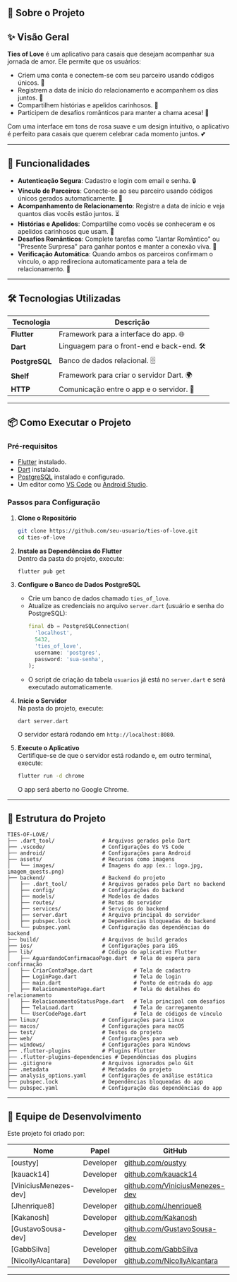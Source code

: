 
## 📖 Sobre o Projeto

## ✨ Visão Geral

**Ties of Love** é um aplicativo para casais que desejam acompanhar sua jornada de amor. Ele permite que os usuários:
- Criem uma conta e conectem-se com seu parceiro usando códigos únicos. 🔗
- Registrem a data de início do relacionamento e acompanhem os dias juntos. 📅
- Compartilhem histórias e apelidos carinhosos. 💬
- Participem de desafios românticos para manter a chama acesa! 🎁

Com uma interface em tons de rosa suave e um design intuitivo, o aplicativo é perfeito para casais que querem celebrar cada momento juntos. 💕

---

## 🚀 Funcionalidades

- **Autenticação Segura**: Cadastro e login com email e senha. 🔒
- **Vínculo de Parceiros**: Conecte-se ao seu parceiro usando códigos únicos gerados automaticamente. 💑
- **Acompanhamento de Relacionamento**: Registre a data de início e veja quantos dias vocês estão juntos. ⏳
- **Histórias e Apelidos**: Compartilhe como vocês se conheceram e os apelidos carinhosos que usam. 📖
- **Desafios Românticos**: Complete tarefas como "Jantar Romântico" ou "Presente Surpresa" para ganhar pontos e manter a conexão viva. 🌟
- **Verificação Automática**: Quando ambos os parceiros confirmam o vínculo, o app redireciona automaticamente para a tela de relacionamento. 🔄

---

## 🛠️ Tecnologias Utilizadas

| Tecnologia        | Descrição                          |
|-------------------|------------------------------------|
| **Flutter**       | Framework para a interface do app. 🌐 |
| **Dart**          | Linguagem para o front-end e back-end. 🛠️ |
| **PostgreSQL**    | Banco de dados relacional. 🗄️ |
| **Shelf**         | Framework para criar o servidor Dart. 🌍 |
| **HTTP**          | Comunicação entre o app e o servidor. 📡 |

---

## 📦 Como Executar o Projeto

### Pré-requisitos
- [Flutter](https://flutter.dev/docs/get-started/install) instalado.
- [Dart](https://dart.dev/get-dart) instalado.
- [PostgreSQL](https://www.postgresql.org/download/) instalado e configurado.
- Um editor como [VS Code](https://code.visualstudio.com/) ou [Android Studio](https://developer.android.com/studio).

### Passos para Configuração

1. **Clone o Repositório**  
   ```bash
   git clone https://github.com/seu-usuario/ties-of-love.git
   cd ties-of-love
   ```

2. **Instale as Dependências do Flutter**  
   Dentro da pasta do projeto, execute:
   ```bash
   flutter pub get
   ```

3. **Configure o Banco de Dados PostgreSQL**  
   - Crie um banco de dados chamado `ties_of_love`.
   - Atualize as credenciais no arquivo `server.dart` (usuário e senha do PostgreSQL):
     ```dart
     final db = PostgreSQLConnection(
       'localhost',
       5432,
       'ties_of_love',
       username: 'postgres',
       password: 'sua-senha',
     );
     ```
   - O script de criação da tabela `usuarios` já está no `server.dart` e será executado automaticamente.

4. **Inicie o Servidor**  
   Na pasta do projeto, execute:
   ```bash
   dart server.dart
   ```
   O servidor estará rodando em `http://localhost:8080`.

5. **Execute o Aplicativo**  
   Certifique-se de que o servidor está rodando e, em outro terminal, execute:
   ```bash
   flutter run -d chrome
   ```
   O app será aberto no Google Chrome.

---

## 🌟 Estrutura do Projeto

```
TIES-OF-LOVE/
├── .dart_tool/               # Arquivos gerados pelo Dart
├── .vscode/                  # Configurações do VS Code
├── android/                  # Configurações para Android
├── assets/                   # Recursos como imagens
│   └── images/               # Imagens do app (ex.: logo.jpg, imagem_quests.png)
├── backend/                  # Backend do projeto
│   ├── .dart_tool/           # Arquivos gerados pelo Dart no backend
│   ├── config/               # Configurações do backend
│   ├── models/               # Modelos de dados
│   ├── routes/               # Rotas do servidor
│   ├── services/             # Serviços do backend
│   ├── server.dart           # Arquivo principal do servidor
│   ├── pubspec.lock          # Dependências bloqueadas do backend
│   └── pubspec.yaml          # Configuração das dependências do backend
├── build/                    # Arquivos de build gerados
├── ios/                      # Configurações para iOS
├── lib/                      # Código do aplicativo Flutter
│   ├── AguardandoConfirmacaoPage.dart  # Tela de espera para confirmação
│   ├── CriarContaPage.dart             # Tela de cadastro
│   ├── LoginPage.dart                  # Tela de login
│   ├── main.dart                       # Ponto de entrada do app
│   ├── RelacionamentoPage.dart         # Tela de detalhes do relacionamento
│   ├── RelacionamentoStatusPage.dart   # Tela principal com desafios
│   ├── TelaLoad.dart                   # Tela de carregamento
│   └── UserCodePage.dart               # Tela de códigos de vínculo
├── linux/                    # Configurações para Linux
├── macos/                    # Configurações para macOS
├── test/                     # Testes do projeto
├── web/                      # Configurações para web
├── windows/                  # Configurações para Windows
├── .flutter-plugins          # Plugins Flutter
├── .flutter-plugins-dependencies # Dependências dos plugins
├── .gitignore                # Arquivos ignorados pelo Git
├── .metadata                 # Metadados do projeto
├── analysis_options.yaml     # Configurações de análise estática
├── pubspec.lock              # Dependências bloqueadas do app
└── pubspec.yaml              # Configuração das dependências do app
```

---

## 👥 Equipe de Desenvolvimento

Este projeto foi criado por:

| Nome                   | Papel           | GitHub                                                                  |
|------------------------|-----------------|-------------------------------------------------------------------------|
| [oustyy]               | Developer       | [github.com/oustyy](https://github.com/oustyy)                          |
| [kauack14]             | Developer       | [github.com/kauack14](https://github.com/kauack14)                      |
| [ViniciusMenezes-dev]  | Developer       | [github.com/ViniciusMenezes-dev](https://github.com/ViniciusMenezes-dev)|
| [Jhenrique8]           | Developer       | [github.com/Jhenrique8](https://github.com/Jhenrique8)                  |
| [Kakanosh]             | Developer       | [github.com/Kakanosh](https://github.com/Kakanosh)                      |
| [GustavoSousa-dev]     | Developer       | [github.com/GustavoSousa-dev](https://github.com/GustavoSousa-dev)      |
| [GabbSilva]            | Developer       | [github.com/GabbSilva](https://github.com/GabbSilva)                    |
| [NicollyAlcantara]     | Developer       | [github.com/NicollyAlcantara](https://github.com/NicollyAlcantara)      |


---